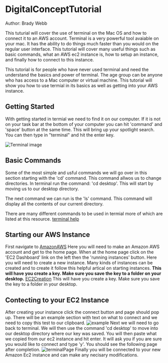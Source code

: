 # DigitalConceptTutorial
Author: Brady Webb

This tuturial will cover the use of terminal on the Mac OS and how to connect it to an AWS account. Terminal is a very powerful tool avaiable on your mac. It has the ability to do things much faster than you would on the regular user interface. This tutorial will cover many useful things such as basic commands, what an AWS ec2 instance is, how to setup an instance, and finally how to connect to this instance.

This tutorial is for people who have never used terminal and need the understand the basics and power of terminal. The age group can be anyone who has access to a Mac computer or virtual machine. This tutorial will show you how to use termial in its basics as well as getting into your AWS instance.

## Getting Started
With getting started in termial we need to find it on our computer. If it is not on your task bar at the bottom of your
computer you can hit 'command' and 'space' button at the same time. This will bring up your spotlight search. 
You can then type in "terminal" and hit the enter key.

![Terminal image](https://i.ytimg.com/vi/zw7Nd67_aFw/maxresdefault.jpg)

## Basic Commands
Some of the most simple and usful commands we will go over in this section starting with the 'cd' command. This command allwos us to change directories. In terminal run the command: 'cd desktop'. This will start by moving us to our desktop directory.

The next command we can run is the 'ls' command. This command will display all the contents of our current directory.

There are many different commands to be used in termial more of which are listed at this resource.
[terminal help](https://www.techrepublic.com/article/16-terminal-commands-every-user-should-know/)

## Starting our AWS Instance
First navigate to [AmazonAWS](https://aws.amazon.com)
Here you will need to make an Amazon AWS account and get to the home page. When at the home page click on the 'EC2 Dashboard' link on the left then the 'running instances' button.
Here you will need to create a new instance. Many kinds of instances can be created and to create it follow this helpful artical on starting instances.
**This will have you create a key. Make sure you save the key to a folder on your desktop.**
[EC2Creation](https://docs.aws.amazon.com/efs/latest/ug/gs-step-one-create-ec2-resources.html)
This will have you create a key. Make sure you save the key to a folder in your desktop.

## Contecting to your EC2 Instance
After creating your instance click the connect button and page should pop up.
There will be an example section with text on what to connect and we need to copy this test to our clipboard.
![example](https://howtodoinjava.com/wp-content/uploads/2017/07/EC2_15.jpg)
Next we will need to go back to terminal. We will then use the command 'cd desktop' to move into our desktop directory where our key was saved. You will then paste what we copied from our ec2 instance and hit enter. It will ask you if you are sure you would like to connect and type 'y'. You should see the following page after completion.
![terminalPage](https://d2908q01vomqb2.cloudfront.net/1b6453892473a467d07372d45eb05abc2031647a/2019/06/25/Picture1-2.png)
Finally you will be connected to your new Amazon Ec2 instance and can make any necisary modifications.
